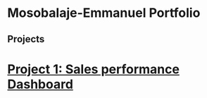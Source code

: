 # Mosobalaje-Emmanuel Portfolio
## Projects
# [Project 1: Sales performance Dashboard](https://public.tableau.com/views/GlobalSuperstore_16940854698740/Story1?:language=en-US&:display_count=n&:origin=viz_share_link)
